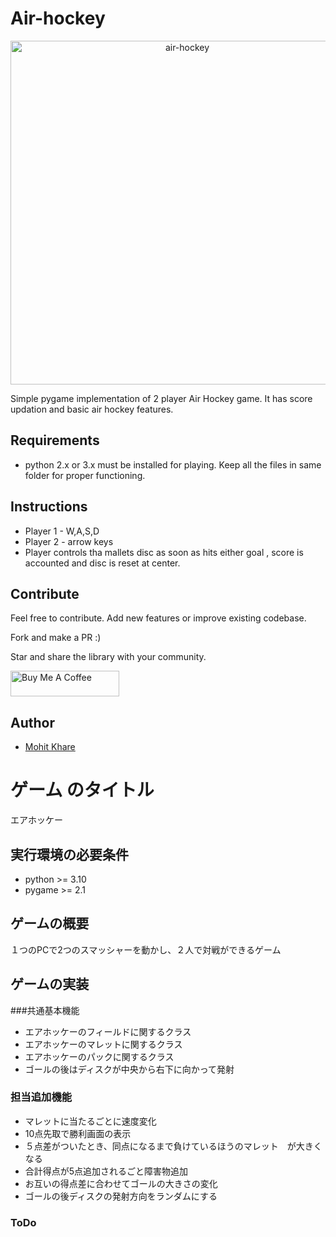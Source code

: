 # Air-hockey

<p align="center">
<img alt="air-hockey" title="JSON-Markd" src="https://raw.githubusercontent.com/mkfeuhrer/Air-hockey/master/airhockey.png" width="550" />
</p>

Simple pygame implementation of 2 player Air Hockey game. It has score updation and basic air hockey features.

## Requirements

- python 2.x or 3.x must be installed for playing. Keep all the files in same folder for proper functioning.

## Instructions 

- Player 1 - W,A,S,D
- Player 2 - arrow keys
- Player controls tha mallets disc as soon as hits either goal , score is accounted and disc is reset at center. 

## Contribute

Feel free to contribute. Add new features or improve existing codebase.

Fork and make a PR :)

Star and share the library with your community.

<a href="https://www.buymeacoffee.com/chHAzigTb" target="_blank"><img src="https://cdn.buymeacoffee.com/buttons/default-orange.png" alt="Buy Me A Coffee" height="41" width="174"></a>

## Author

- [Mohit Khare](https://mohitkhare.me)
# ゲーム のタイトル
エアホッケー
## 実行環境の必要条件
* python >= 3.10
* pygame >= 2.1

## ゲームの概要
１つのPCで2つのスマッシャーを動かし、２人で対戦ができるゲーム

## ゲームの実装
###共通基本機能
* エアホッケーのフィールドに関するクラス
* エアホッケーのマレットに関するクラス
* エアホッケーのパックに関するクラス
* ゴールの後はディスクが中央から右下に向かって発射

### 担当追加機能
* マレットに当たるごとに速度変化
* 10点先取で勝利画面の表示
* ５点差がついたとき、同点になるまで負けているほうのマレット　が大きくなる
* 合計得点が5点追加されるごと障害物追加
* お互いの得点差に合わせてゴールの大きさの変化
* ゴールの後ディスクの発射方向をランダムにする
### ToDo
